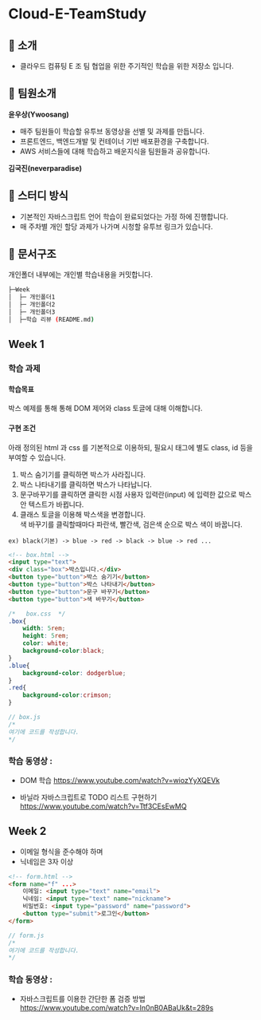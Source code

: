 # Cloud-E-TeamStudy

## 📣 소개 
- 클라우드 컴퓨팅 E 조 팀 협업을 위한 주기적인 학습을 위한 저장소 입니다. 

## 🙋 팀원소개 

**윤우상(Ywoosang)**

- 매주 팀원들이 학습할 유투브 동영상을 선별 및 과제를 만듭니다.
- 프론트엔드, 백엔드개발 및 컨테이너 기반 배포환경을 구축합니다.
- AWS 서비스들에 대해 학습하고 배운지식을 팀원들과 공유합니다.


**김국진(neverparadise)**







## 📝 스터디 방식
- 기본적인 자바스크립트 언어 학습이 완료되었다는 가정 하에 진행합니다.  
- 매 주차별 개인 할당 과제가 나가며 시청할 유투브 링크가 있습니다.

## 📑 문서구조 
개인폴더 내부에는 개인별 학습내용을 커밋합니다. 
```sh  
├─Week
│  ├─ 개인폴더1
│  ├─ 개인폴더2
│  ├─ 개인폴더3
│  ├─학습 리뷰 (README.md) 
```


## Week 1

### 학습 과제

#### 학습목표
박스 예제를 통해 통해 DOM 제어와 class 토글에 대해 이해합니다.  
#### 구현 조건
아래 정의된 html 과 css 를 기본적으로 이용하되, 필요시 태그에 별도 class, id 등을 부여할 수 있습니다.  
1. 박스 숨기기를 클릭하면 박스가 사라집니다.  
2. 박스 나타내기를 클릭하면 박스가 나타납니다.  
3. 문구바꾸기를 클릭하면 클릭한 시점 사용자 입력란(input) 에 입력한 값으로 박스 안 텍스트가 바뀝니다.  
4. 클래스 토글을 이용해 박스색을 변경합니다.   
색 바꾸기를 클릭할때마다 파란색, 빨간색, 검은색 순으로 박스 색이 바꿉니다.   
```
ex) black(기본) -> blue -> red -> black -> blue -> red ... 
```


```html
<!-- box.html -->
<input type="text"> 
<div class="box">박스입니다.</div>
<button type="button">박스 숨기기</button>
<button type="button">박스 나타내기</button>
<button type="button">문구 바꾸기</button>
<button type="button">색 바꾸기</button>
```

```css
/*   box.css  */
.box{
    width: 5rem;
    height: 5rem;
    color: white;
    background-color:black; 
}
.blue{
    background-color: dodgerblue;
}
.red{
    background-color:crimson;
}
```
 

```js
// box.js
/*
여기에 코드를 작성합니다.
*/
```

### 학습 동영상 :  
- DOM 학습
https://www.youtube.com/watch?v=wiozYyXQEVk

- 바닐라 자바스크립트로 TODO 리스트 구현하기  
https://www.youtube.com/watch?v=Ttf3CEsEwMQ


## Week 2

- 이메일 형식을 준수해야 하며 
- 닉네임은 3자 이상 
```html
<!-- form.html -->
<form name="f" ...>
    이메일: <input type="text" name="email">
    닉네임: <input type="text" name="nickname">
    비밀번호: <input type="password" name="password">
    <button type="submit">로그인</button>
</form>
```

```js
// form.js
/*
여기에 코드를 작성합니다.
*/
```


### 학습 동영상 :  

- 자바스크립트를 이용한 간단한 폼 검증 방법  
https://www.youtube.com/watch?v=In0nB0ABaUk&t=289s  

 


